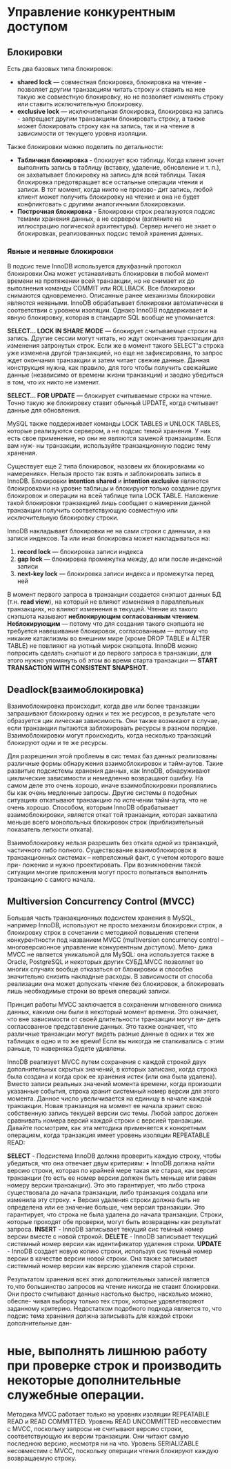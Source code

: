 # Управление конкурентным доступом

## Блокировки

Есть два базовых типа блокировок:

- **shared lock** — совместная блокировка, блокировка на чтение - позволяет другим транзакциям читать строку и ставить на нее такую же совместную блокировку, но не позволяет изменять строку или ставить исключительную блокировку.
- **exclusive lock** — исключительная блокировка, блокировка на запись - запрещает другим транзакциям блокировать строку, а также может блокировать строку как на запись, так и на чтение в зависимости от текущего уровня изоляции.

Также блокировки можно поделить по детальности:

- **Табличная блокировка** - блокирует всю таблицу. Когда клиент хочет выполнить запись в таблицу
  (вставку, удаление, обновление и т. п.), он захватывает блокировку на запись для всей таблицы. Такая блокировка предотвращает все остальные операции чтения и записи. В тот момент, когда никто не произво-
  дит запись, любой клиент может получить блокировку на чтение и она не будет конфликтовать с другими аналогичными блокировками.
- **Построчная блокировка** - Блокировки строк реализуются подсис темами хранения данных, а не
  сервером (взгляните на иллюстрацию логической архитектуры). Сервер ничего не знает о блокировках, реализованных подсис темой хранения данных.

### Явные и неявные блокировки

В подсис теме InnoDB используется двухфазный протокол блокировки.Она может устанавливать блокировки в любой момент времени на протяжении всей транзакции, но не снимает их до выполнения команды
COMMIT или ROLLBACK. Все блокировки снимаются одновременно. Описанные ранее механизмы блокировки являются неявными. InnoDB обрабатывает блокировки автоматически в соответствии с уровнем изоляции.
Однако InnoDB поддерживает и явную блокировку, которая в стандарте SQL вообще не упоминается:

**SELECT… LOCK IN SHARE MODE** — блокирует считываемые строки на запись.
Другие сессии могут читать, но ждут окончания транзакции для изменения затронутых строк. Если же в момент такого SELECT'а строка уже изменена другой транзакцией, но еще не зафиксирована, то запрос ждет окончания транзакции и затем читает свежие данные. Данная конструкция нужна, как правило, для того чтобы получить свежайшие данные (независимо от времени жизни транзакции) и заодно убедиться в том, что их никто не изменит. 

**SELECT… FOR UPDATE** — блокирует считываемые строки на чтение. Точно такую же блокировку ставит обычный UPDATE, когда считывает данные для обновления.

MySQL также поддерживает команды LOCK TABLES и UNLOCK TABLES, которые реализуются сервером, а не подсис темой хранения. У них есть свое применение, но они не являются заменой транзакциям. Если вам нуж-
ны транзакции, используйте транзакционную подсис тему хранения.

Существует еще 2 типа блокировок, назовем их блокировками «о намерениях». Нельзя просто так взять и заблокировать запись в InnoDB. Блокировки **intention shared** и **intention exclusive** являются блокировками на уровне таблицы и блокируют только создание других блокировок и операции на всей таблице типа LOCK TABLE. Наложение такой блокировки транзакцией лишь сообщает о намерении данной транзакции получить соответствующую совместную или исключительную блокировку строки. 

InnoDB накладывает блокировки не на сами строки с данными, а на записи индексов. Та или иная блокировка может накладываться на:

1. **record lock** — блокировка записи индекса
2. **gap lock** — блокировка промежутка между, до или после индексной записи
3. **next-key lock** — блокировка записи индекса и промежутка перед ней

В момент первого запроса в транзакции создается снэпшот данных БД (т.н. **read view**), на который не влияют изменения в параллельных транзакциях, но влияют изменения в текущей. Чтение из такого снэпшота называют **неблокирующим согласованным чтением**. **Неблокирующим** — потому что для создания такого снэпшота не требуется навешивание блокировок, согласованным — потому что никакие катаклизмы во внешним мире (кроме DROP TABLE и ALTER TABLE) не повлияют на уютный мирок снэпшота. InnoDB можно попросить сделать снэпшот и до первого запроса в транзакции, для этого нужно упомянуть об этом во время старта транзакции — **START TRANSACTION WITH CONSISTENT SNAPSHOT**. 

## Deadlock(взаимоблокировка)

Взаимоблокировка происходит, когда две или более транзакции запрашивают блокировку одних и тех же ресурсов, в результате чего образуется цик лическая зависимость. Они также возникают в случае, если
транзакции пытаются заблокировать ресурсы в разном порядке. Взаимоблокировки могут происходить, когда несколько транзакций блокируют одни и те же ресурсы.

Для разрешения этой проблемы в сис темах баз данных реализованы
различные формы обнаружения взаимоблокировок и тайм-аутов. Такие развитые подсистемы хранения данных, как InnoDB, обнаруживают циклические зависимости и немедленно возвращают ошибку. На самом деле это очень хорошо, иначе взаимоблокировки проявлялись бы как очень медленные запросы. Другие системы в подобных ситуациях откатывают транзакцию по истечении тайм-аута, что не очень хорошо.
Способом, которым InnoDB обрабатывает взаимоблокировки, является откат той транзакции, которая захватила меньше всего монопольных блокировок строк (приблизительный показатель легкости отката).

Взаимоблокировку нельзя разрешить без отката одной из транзакций, частичного либо полного. Существование взаимоблокировок в транзакционных системах – непреложный факт, с учетом которого ваше при-
ложение и нужно проектировать. При возникновении такой ситуации многие приложения могут просто попытаться выполнить транзакцию с самого начала.



## Multiversion Concurrency Control (MVCC)

Большая часть транзакционных подсистем хранения в MySQL, например InnoDB, используют не просто механизм блокировки строк, а блокировку строк в сочетании с методикой повышения степени конкурентности под названием MVCC (multiversion concurrency control – многоверсионное управление конкурентным доступом). Мето-
дика MVCC не является уникальной для MySQL: она используется также в Oracle, PostgreSQL и некоторых других СУБД.MVCC позволяет во многих случаях вообще отказаться от блокировки и способна значительно снизить накладные расходы. В зависимости от способа реализации она может допускать чтение без блокировок, а блокировать лишь необходимые строки во время операций записи.

Принцип работы MVCC заключается в сохранении мгновенного снимка данных, какими они были в некоторый момент времени. Это означает, что вне зависимости от своей длительности транзакции могут ви-
деть согласованное представление данных. Это также означает, что различные транзакции могут видеть разные данные в одних и тех же таблицах в одно и то же время! Если вы никогда не сталкивались с этим
раньше, то наверняка будете удивлены.

InnoDB реализует MVCC путем сохранения с каждой строкой двух дополнительных скрытых значений, в которых записано, когда строка была создана и когда срок ее хранения истек (или она была удалена). Вместо записи реальных значений момента времени, когда произошли указанные события, строка хранит системный номер версии для этого момента. Данное число увеличивается на единицу в начале каждой транзакции. Новая транзакция на момент ее начала хранит свою собственную запись текущей версии сис темы. Любой запрос должен сравнивать номера версий каждой строки с версией транзакции. Давайте посмотрим, как эта методика применяется к конкретным операциям, когда транзакция имеет уровень изоляции REPEATABLE READ:

**SELECT**  - Подсистема InnoDB должна проверить каждую строку, чтобы убедиться, что она отвечает двум критериям:
• InnoDB должна найти версию строки, которая по крайней мере такая же старая, как версия транзакции (то есть ее номер версии должен быть меньше или равен номеру версии транзакции). Это это гарантирует, что либо строка существовала до начала транзакции, либо транзакция создала или изменила эту строку.
• Версия удаления строки должна быть не определена или ее значение больше, чем версия транзакции. Это гарантирует, что строка не была удалена до начала транзакции. Строки, которые проходят обе проверки, могут быть возвращены как результат запроса.
**INSERT** - InnoDB записывает текущий сис темный номер версии вместе с новой строкой.
**DELETE** -  InnoDB записывает текущий системный номер версии как идентификатор удаления строки.
**UPDATE** - InnoDB создает новую копию строки, используя сис темный номер версии в качестве версии новой строки. Она также записывает системный номер версии как версию удаления старой строки. 

Результатом хранения всех этих дополнительных записей является то,что большинство запросов на чтение никогда не ставит блокировки. Они просто считывают данные настолько быстро, насколько можно, обеспе-
чивая выборку только тех строк, которые удовлетворяют заданному критерию. Недостатком подобного подхода является то, что подсис тема хранения должна записывать для каждой строки дополнительные дан-

# ные, выполнять лишнюю работу при проверке строк и производить некоторые дополнительные служебные операции.

Методика MVCC работает только на уровнях изоляции REPEATABLE READ и READ COMMITTED. Уровень READ UNCOMMITTED несовместим с MVCC, поскольку запросы не считывают версию строки, соответствующую их версии транзакции. Они читают самую последнюю версию, несмотря ни на что. Уровень SERIALIZABLE несовместим с MVCC, поскольку операции чтения блокируют каждую возвращаемую строку.